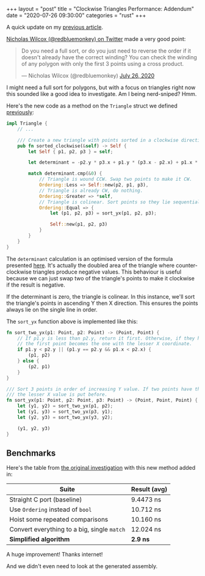 +++
layout = "post"
title = "Clockwise Triangles Performance: Addendum"
date = "2020-07-26 09:30:00"
categories = "rust"
+++

A quick update on my [previous article](/rust/2020/07/25/optimising-with-cmp-and-ordering.html).

[Nicholas Wilcox (@redbluemonkey) on Twitter](https://twitter.com/redbluemonkey/status/1287186446986514432)
made a very good point:

<blockquote class="twitter-tweet" data-conversation="none" data-dnt="true"><p lang="en" dir="ltr">Do you need a full sort, or do you just need to reverse the order if it doesn&#39;t already have the correct winding? You can check the winding of any polygon with only the first 3 points using a cross product.</p>&mdash; Nicholas Wilcox (@redbluemonkey) <a href="https://twitter.com/redbluemonkey/status/1287186446986514432?ref_src=twsrc%5Etfw">July 26, 2020</a></blockquote> <script async src="https://platform.twitter.com/widgets.js" charset="utf-8"></script>

I might need a full sort for polygons, but with a focus on triangles right now this sounded like a
good idea to investigate. Am I being nerd-sniped? Hmm.

Here's the new code as a method on the `Triangle` struct we defined
[previously](/rust/2020/07/25/optimising-with-cmp-and-ordering.html):

```rust
impl Triangle {
    // ...

    /// Create a new triangle with points sorted in a clockwise direction.
    pub fn sorted_clockwise(&self) -> Self {
        let Self { p1, p2, p3 } = self;

        let determinant = -p2.y * p3.x + p1.y * (p3.x - p2.x) + p1.x * (p2.y - p3.y) + p2.x * p3.y;

        match determinant.cmp(&0) {
            // Triangle is wound CCW. Swap two points to make it CW.
            Ordering::Less => Self::new(p2, p1, p3),
            // Triangle is already CW, do nothing.
            Ordering::Greater => *self,
            // Triangle is colinear. Sort points so they lie sequentially along the line.
            Ordering::Equal => {
                let (p1, p2, p3) = sort_yx(p1, p2, p3);

                Self::new(p1, p2, p3)
            }
        }
    }
}
```

The `determinant` calculation is an optimised version of the formula presented
[here](https://en.wikipedia.org/wiki/Curve_orientation#Practical_considerations). It's actually the
doubled area of the triangle where counter-clockwise triangles produce negative values. This
behaviour is useful because we can just swap two of the triangle's points to make it clockwise if
the result is negative.

If the determinant is zero, the triangle is colinear. In this instance, we'll sort the triangle's
points in ascending Y then X direction. This ensures the points always lie on the single line in
order.

The `sort_yx` function above is implemented like this:

```rust
fn sort_two_yx(p1: Point, p2: Point) -> (Point, Point) {
    // If p1.y is less than p2.y, return it first. Otherwise, if they have the same Y coordinate,
    // the first point becomes the one with the lesser X coordinate.
    if p1.y < p2.y || (p1.y == p2.y && p1.x < p2.x) {
        (p1, p2)
    } else {
        (p2, p1)
    }
}

/// Sort 3 points in order of increasing Y value. If two points have the same Y value, the one with
/// the lesser X value is put before.
fn sort_yx(p1: Point, p2: Point, p3: Point) -> (Point, Point, Point) {
    let (y1, y2) = sort_two_yx(p1, p2);
    let (y1, y3) = sort_two_yx(p3, y1);
    let (y2, y3) = sort_two_yx(y3, y2);

    (y1, y2, y3)
}
```

## Benchmarks

Here's the table from
[the original investigation](/rust/2020/07/25/optimising-with-cmp-and-ordering.html) with this new
method added in:

| Suite                                       | Result (avg) |
| ------------------------------------------- | ------------ |
| Straight C port (baseline)                  | 9.4473 ns    |
| Use `Ordering` instead of `bool`            | 10.712 ns    |
| Hoist some repeated comparisons             | 10.160 ns    |
| Convert everything to a big, single `match` | 12.024 ns    |
| **Simplified algorithm**                    | **2.9 ns**   |

A huge improvement! Thanks internet!

And we didn't even need to look at the generated assembly.
